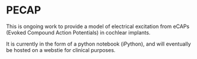 # PECAP
This is ongoing work to provide a model of electrical excitation from eCAPs (Evoked Compound Action Potentials) in cochlear implants.

It is currently in the form of a python notebook (iPython), and will eventually be hosted on a webstie for clinical purposes.

